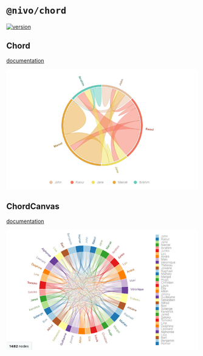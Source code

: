 # `@nivo/chord`

[![version](https://img.shields.io/npm/v/@nivo/chord.svg?style=flat-square)](https://www.npmjs.com/package/@nivo/chord)

## Chord

[documentation](http://nivo.rocks/chord)

![Chord](https://raw.githubusercontent.com/plouc/nivo/master/website/src/assets/captures/chord.png)

## ChordCanvas

[documentation](http://nivo.rocks/chord/canvas)

![ChordCanvas](https://raw.githubusercontent.com/plouc/nivo/master/website/src/assets/captures/chord-canvas.png)
